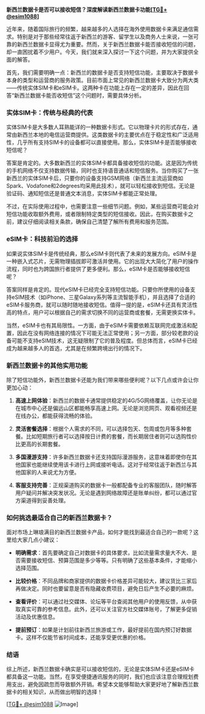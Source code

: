 **新西兰数据卡是否可以接收短信？深度解读新西兰数据卡功能[[TG💪+ @esim1088](https://t.me/s/esim1088)]**

近年来，随着国际旅行的频繁，越来越多的人选择在海外使用数据卡来满足通信需求。特别是对于那些经常往返于新西兰的游客、留学生以及商务人士来说，一张可靠的新西兰数据卡显得尤为重要。然而，关于新西兰数据卡能否接收短信的问题，却一直困扰着不少用户。今天，我们就来深入探讨一下这个问题，并为大家提供全面的解答。

首先，我们需要明确一点：新西兰的数据卡是否支持短信功能，主要取决于数据卡本身的类型和运营商的服务政策。目前市面上常见的新西兰数据卡大致分为两大类——传统实体SIM卡和eSIM卡。这两种卡在功能上存在一定的差异，因此在回答“新西兰数据卡能否收短信”这个问题时，需要具体分析。

### 实体SIM卡：传统与经典的代表

实体SIM卡是大多数人耳熟能详的一种数据卡形式。它以物理卡片的形式存在，通常由新西兰本地的电信运营商提供。这类数据卡的主要优点在于稳定性和广泛适用性，几乎所有支持SIM卡的设备都可以直接使用。那么，实体SIM卡是否能够接收短信呢？

答案是肯定的。大多数新西兰的实体SIM卡都具备接收短信的功能。这是因为传统的手机网络不仅支持数据传输，同时也支持语音通话和短信服务。当你购买了一张新西兰的实体SIM卡后，只要你的设备支持GSM网络（新西兰主流运营商如Spark、Vodafone和2degrees均采用此技术），就可以轻松接收到短信。无论是验证码、通知短信还是普通文本消息，实体SIM卡都能正常处理。

不过，在实际使用过程中，也需要注意一些细节问题。例如，某些运营商可能会对短信功能收取额外费用，或者限制特定类型的短信接收。因此，在购买数据卡之前，建议仔细阅读相关条款，确保自己清楚了解所有费用和服务范围。

### eSIM卡：科技前沿的选择

如果说实体SIM卡是传统经典，那么eSIM卡则代表了未来的发展方向。eSIM卡是一种嵌入式芯片，无需物理插拔即可激活并使用。它的出现大大简化了用户的操作流程，同时也为跨国旅行者提供了更多便利。那么，eSIM卡是否能够接收短信呢？

答案同样是肯定的。现代eSIM卡已经完全支持短信功能。只要你所使用的设备支持eSIM技术（如iPhone、三星Galaxy系列等主流智能手机），并且选择了合适的eSIM卡服务商，就可以随时随地接收短信。值得一提的是，eSIM卡还具有灵活性高的特点，用户可以根据自己的需求切换不同的运营商或套餐，无需更换实体卡。

当然，eSIM卡也有其局限性。一方面，由于eSIM卡需要依赖互联网完成激活和配置，因此在没有网络连接的情况下可能无法正常使用；另一方面，部分较老款的设备可能不支持eSIM技术，这无疑限制了它的普及程度。但总体而言，eSIM卡已经成为越来越多人的首选，尤其是在频繁跨境出行的情况下。

### 新西兰数据卡的其他实用功能

除了短信功能外，新西兰数据卡还能为我们带来哪些便利呢？以下几点或许会让你更加心动：

1. **高速上网体验**：新西兰的数据卡通常提供稳定的4G/5G网络覆盖，让你无论是在城市中心还是偏远山区都能畅享高速上网。无论是浏览网页、观看视频还是在线办公，都能获得流畅的体验。
   
2. **灵活套餐选择**：根据个人需求的不同，可以选择包天、包周或包月等多种套餐。比如短期旅行者可以选择按日计费的套餐，而长期居住者则可以选购性价比更高的长期套餐。

3. **多国漫游支持**：许多新西兰数据卡还支持国际漫游服务，这意味着即使你在其他国家也能继续使用该卡进行上网或接听电话。这对于经常往返于新西兰与其他国家的人来说尤为方便。

4. **客服支持完善**：正规渠道购买的数据卡一般都配备专业的客服团队，随时解答用户疑问并解决突发状况。无论是遇到网络故障还是账单纠纷，都可以通过官方渠道得到妥善处理。

### 如何挑选最适合自己的新西兰数据卡？

面对市场上琳琅满目的新西兰数据卡产品，如何才能找到最适合自己的一款呢？这里给大家几点小建议：

- **明确需求**：首先要确定自己对数据卡的具体要求，比如流量需求量大不大、是否需要接收短信、预算范围是多少等等。只有明确了这些基本条件，才能缩小选择范围。

- **比较价格**：不同品牌和商家提供的数据卡价格差异可能较大，建议货比三家后再做决定。同时也要留意是否有隐藏收费项目，避免日后产生不必要的麻烦。

- **查看评价**：可以通过社交媒体、论坛等平台查阅其他用户的使用反馈，从中获取真实可靠的参考信息。此外，还可以关注官方社交媒体账号，了解更多促销活动及优惠信息。

- **提前预订**：如果是计划前往新西兰旅游或工作，最好提前在国内预订好数据卡。这样不仅能节省时间成本，还能享受更优惠的价格。

### 结语

综上所述，新西兰数据卡确实是可以接收短信的，无论是实体SIM卡还是eSIM卡都具备这一功能。当然，在享受便捷通讯服务的同时，我们也应该注意合理规划费用支出，避免因疏忽而导致额外开销。希望本文能够帮助大家更好地了解新西兰数据卡的相关知识，从而做出明智的选择！

[[TG💪+ @esim1088](https://t.me/s/esim1088) ![Image](https://i.postimg.cc/4NQfJmqS/Snipaste-2025-05-13-00-14-12.png)]